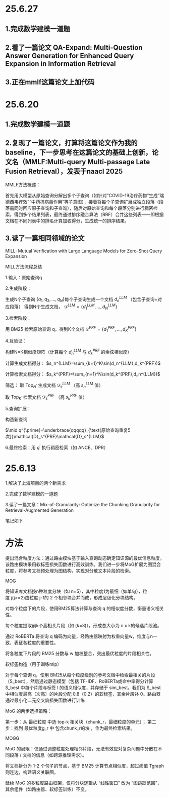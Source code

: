 # 25.6.27

## 1.完成数学建模一道题

## 2.看了一篇论文 QA-Expand: Multi-Question Answer Generation for Enhanced Query Expansion in Information Retrieval

## 3.正在mmlf这篇论文上加代码

# 25.6.20

## 1.完成数学建模一道题

## 2.复现了一篇论文，打算将这篇论文作为我的baseline，下一步思考在这篇论文的基础上创新，论文名（MMLF:Multi-query Multi-passage Late Fusion Retrieval），发表于naacl 2025

MMLF方法概述：

首先用大模型从原始查询分解出多个子查询（如针对“COVID-19治疗药物”生成“瑞德西韦疗效”“中药抗病毒作用”等子意图），接着将每个子查询扩展成独立段落（段落需同时回应原子查询和子查询），随后对原始查询和每个段落分别进行稠密检索，得到多个结果列表，最终通过排序融合算法（RRF）合并这些列表——即根据文档在不同列表中的排名计算加权得分，生成统一的排序结果。



## 3.读了一篇相同领域的论文

MILL: Mutual Verification with Large Language Models for Zero-Shot Query Expansion

MILL方法流程总结​

​​1.输入​​：原始查询q

​​2.生成阶段​​：

生成N个子查询 $\{q_1,q_2,\ldots,q_N\}$ ​​每个子查询生成一个文档​​ $d_n^{LLM}$ （包含子查询+对应段落）  得到N个生成文档， $\mathcal{D}^{LLM}=\{d_1^{LLM},\ldots,d_N^{LLM}\}$

3.​​检索阶段​​：

用 BM25 检索原始查询 q，得到K个文档 $\mathcal{D}^{PRF}=\{d_1^{PRF},\ldots,d_K^{PRF}\}$

​​4.互验证：

构建N×K相似度矩阵（计算每个 $d_n^{LLM}$ 与 $d_k^{PRF}$ 的余弦相似度）

计算生成文档得分： $s_n^{LLM}=\sum_{k=1}^K\sin(d_n^{LLM},d_k^{PRF})$

计算检索文档得分： $s_k^{PRF}=\sum_{n=1}^N\sin(d_k^{PRF},d_n^{LLM})$

筛选： 取 $\mathrm{Top}_{N^{\prime}}$ 生成文档 $\mathcal{D}_s^{LLM}$ （高 $s_n^{LLM}$  值）

取 $\mathrm{Top}_{K^{\prime}}$ 检索文档 $\mathcal{D}_s^{PRF}$ （高 $s_k^{PRF}$ 值）

5.查询扩展​​：

构造新查询 

$\mid q^{\prime}=\underbrace{qqqqq}_{\text{原始查询重复5次}}\mathcal{D}_s^{PRF}\mathcal{D}_s^{LLM}$

6.最终检索​​：用 $q^{\prime}$ 执行稠密检索（如 ANCE、DPR）

# 25.6.13  

1.解决了上海项目的两个新需求

2.完成了数学建模的一道题

3.读了一篇文章：Mix-of-Granularity: Optimize the Chunking Granularity for Retrieval-Augmented Generation

笔记如下

# 方法

提出​​混合粒度方法：通过路由模块基于输入查询动态确定知识源的最优信息粒度。该路由模块采用软标签损失函数进行高效训练。我们进一步将MoG扩展为​​图混合粒度，将参考文档预处理为图结构，实现对分散文本片段的检索。

MOG

将知识库文档按n种粒度分块（如 n=5），其中粒度1为最细（如单句），粒度 j(j>=2)由粒度 j-1的 2 个相邻块合并而成，形成层级化分块结构。

对每个粒度下的片段，使用BM25算法计算与查询 q 的相似度分数，衡量语义相关性。

每个粒度提取前k个高相关片段（如 (k=3)），形成总大小为 n x k的候选片段池。

通过 RoBERTa 将查询 q 编码为向量，经路由器映射为权重向量w，维度与n一致，表征各粒度的重要性。

将各粒度下片段的 BM25 分数与 w 加权整合，突出最优粒度的片段相关性。

软标签构造（用于训练mlp）

对于每个查询 q，使用 BM25从每个粒度级别的参考文档中检索最相关的片段（S_best），然后通过静态模型（包括 TF-IDF、RoBERTa或命中率得分计算 S_best 中每个片段与标签 l 的语义相似度，并存储于 sim_best。我们为 S_best 中相似度最高（次高）的片段分配 0.8（0.2）的软标签，其余片段补 0。路由器通过最小化二元交叉熵损失函数进行训练

MoG 的两步选择策略：

第一步：从 最细粒度 中选 top-k 相关块（chunk_r，最细粒度的单元）；
第二步：找到 最优粒度g_r 中 包含chunk_r的块 ，作为最终检索结果。


MOGG

MoG 的局限：仅通过调整粒度处理相邻片段，无法有效应对复杂问题中分散在不同段落 / 文档的信息（如跨源推理需求）。

将文档拆分为 1-2 个句子的节点，基于 BM25 计算节点相似度，超过阈值 Tgraph 则连边，构建语义关联图。

延续 MoG 的多粒度路由框架，仅将分块逻辑从 “线性窗口” 改为 “图跳跃范围”，其余组件（如路由器、软标签训练）不变。




